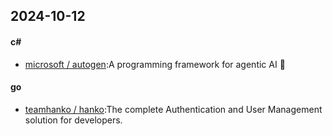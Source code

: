 ## 2024-10-12
#### c#
* [microsoft / autogen](https://github.com/microsoft/autogen):A programming framework for agentic AI 🤖
#### go
* [teamhanko / hanko](https://github.com/teamhanko/hanko):The complete Authentication and User Management solution for developers.
